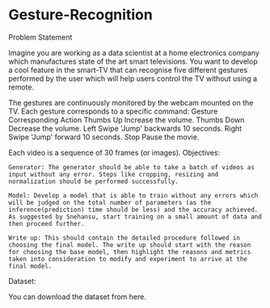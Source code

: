 # Gesture-Recognition

Problem Statement

Imagine you are working as a data scientist at a home electronics company which manufactures state of the art smart televisions. You want to develop a cool feature in the smart-TV that can recognise five different gestures performed by the user which will help users control the TV without using a remote.

The gestures are continuously monitored by the webcam mounted on the TV. Each gesture corresponds to a specific command:
Gesture 	Corresponding Action
Thumbs Up 	Increase the volume.
Thumbs Down 	Decrease the volume.
Left Swipe 	'Jump' backwards 10 seconds.
Right Swipe 	'Jump' forward 10 seconds.
Stop 	Pause the movie.

Each video is a sequence of 30 frames (or images).
Objectives:

    Generator: The generator should be able to take a batch of videos as input without any error. Steps like cropping, resizing and normalization should be performed successfully.

    Model: Develop a model that is able to train without any errors which will be judged on the total number of parameters (as the inference(prediction) time should be less) and the accuracy achieved. As suggested by Snehansu, start training on a small amount of data and then proceed further.

    Write up: This should contain the detailed procedure followed in choosing the final model. The write up should start with the reason for choosing the base model, then highlight the reasons and metrics taken into consideration to modify and experiment to arrive at the final model.


Dataset:

You can download the dataset from here. 
